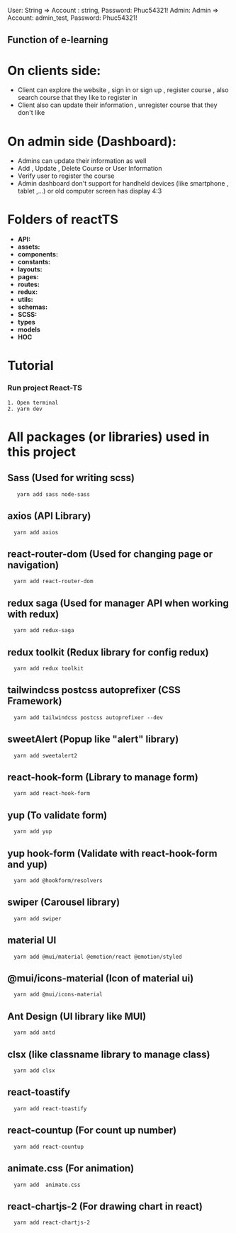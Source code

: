 User: String => Account : string, Password: Phuc54321!
Admin: Admin => Account: admin_test, Password: Phuc54321!

## Function of e-learning

# On clients side:

- Client can explore the website , sign in or sign up , register course , also search course that they like to register in
- Client also can update their information , unregister course that they don't like

# On admin side (Dashboard):

- Admins can update their information as well
- Add , Update , Delete Course or User Information
- Verify user to register the course
- Admin dashboard don't support for handheld devices (like smartphone , tablet ,...) or old computer screen has display 4:3

# Folders of reactTS

- **API:**
- **assets:**
- **components:**
- **constants:**
- **layouts:**
- **pages:**
- **routes:**
- **redux:**
- **utils:**
- **schemas:**
- **SCSS:**
- **types**
- **models**
- **HOC**

# Tutorial

### Run project React-TS

```
1. Open terminal
2. yarn dev
```

# All packages (or libraries) used in this project

## Sass (Used for writing scss)

```
   yarn add sass node-sass
```

## axios (API Library)

```
  yarn add axios
```

## react-router-dom (Used for changing page or navigation)

```
  yarn add react-router-dom
```

## redux saga (Used for manager API when working with redux)

```
  yarn add redux-saga
```

## redux toolkit (Redux library for config redux)

```
  yarn add redux toolkit
```

## tailwindcss postcss autoprefixer (CSS Framework)

```
  yarn add tailwindcss postcss autoprefixer --dev
```

## sweetAlert (Popup like "alert" library)

```
  yarn add sweetalert2
```

## react-hook-form (Library to manage form)

```
  yarn add react-hook-form
```

## yup (To validate form)

```
  yarn add yup
```

## yup hook-form (Validate with react-hook-form and yup)

```
  yarn add @hookform/resolvers
```

## swiper (Carousel library)

```
  yarn add swiper
```

## material UI

```
  yarn add @mui/material @emotion/react @emotion/styled
```

## @mui/icons-material (Icon of material ui)

```
  yarn add @mui/icons-material
```

## Ant Design (UI library like MUI)

```
  yarn add antd
```

## clsx (like classname library to manage class)

```
  yarn add clsx
```

## react-toastify

```
  yarn add react-toastify
```

## react-countup (For count up number)

```
  yarn add react-countup
```

## animate.css (For animation)

```
  yarn add  animate.css
```

## react-chartjs-2 (For drawing chart in react)

```
  yarn add react-chartjs-2
```
